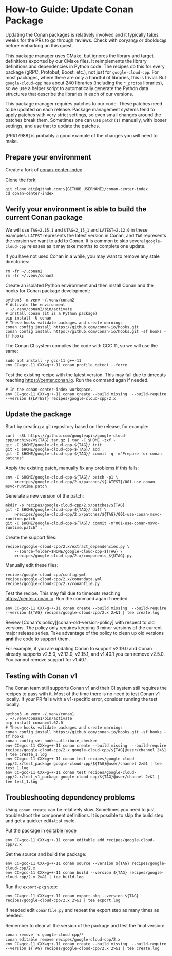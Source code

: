 # How-to Guide: Update Conan Package

Updating the Conan packages is relatively involved and it typically takes weeks
for the PRs to go through reviews. Check with coryan@ or dbolduc@ before
embarking on this quest.

This package manager uses CMake, but ignores the library and target definitions
exported by our CMake files. It reimplements the library definitions and
dependencies in Python code. The recipes do this for every package (gRPC,
Protobuf, Boost, etc.), not just for `google-cloud-cpp`. For most packages,
where there are only a handful of libraries, this is trivial. But
`google-cloud-cpp` has about 240 libraries (including the `*_protos` libraries),
so we use a helper script to automatically generate the Python data structures
that describe the libraries in each of our versions.

This package manager requires patches to our code. These patches need to be
updated on each release. Package management systems tend to apply patches with
very strict settings, so even small changes around the patches break them.
Sometimes one can use `patch(1)` manually, with looser settings, and use that to
update the patches.

[PR#17988] is probably a good example of the changes you will need to make.

## Prepare your environment

Create a fork of
[conan-center-index](https://github.com/conan-io/conan-center-index.git)

Clone the fork:

```shell
git clone git@github.com:${GITHUB_USERNAME}/conan-center-index
cd conan-center-index
```

## Verify your environment is able to build the current Conan package

We will use `TAG=2.15.1` and `UTAG=2_15_1` and `LATEST=2.12.0` in these
examples. `LATEST` represents the latest version in Conan, and `TAG` represents
the version we want to add to Conan. It is common to skip several
`google-cloud-cpp` releases as it may take months to complete one update.

If you have not used Conan in a while, you may want to remove any stale
directories:

```shell
rm -fr ~/.conan2
rm -fr ~/.venv/conan2
```

Create an isolated Python environment and then install Conan and the hooks for
Conan package development:

```shell
python3 -m venv ~/.venv/conan2
# Activate the environment
. ~/.venv/conan2/bin/activate
# Install conan (it is a Python package)
pip install -U conan
# These hooks validate packages and create warnings
conan config install https://github.com/conan-io/hooks.git
conan config install https://github.com/conan-io/hooks.git -sf hooks -tf hooks
```

The Conan CI system compiles the code with GCC 11, so we will use the same:

```shell
sudo apt install -y gcc-11 g++-11
env CC=gcc-11 CXX=g++-11 conan profile detect --force
```

Test the existing recipe with the latest version. This may fail due to timeouts
reaching https://center.conan.io. Run the command agan if needed.

```shell
# In the conan-center-index workspace.
env CC=gcc-11 CXX=g++-11 conan create --build missing  --build-require  --version ${LATEST} recipes/google-cloud-cpp/2.x
```

## Update the package

Start by creating a git repository based on the release, for example:

```shell
curl -sSL https://github.com/googleapis/google-cloud-cpp/archive/v${TAG}.tar.gz | tar -C $HOME -zxf -
git -C $HOME/google-cloud-cpp-${TAG}/ init
git -C $HOME/google-cloud-cpp-${TAG}/ add .
git -C $HOME/google-cloud-cpp-${TAG}/ commit -q -m"Prepare for conan patches"
```

Apply the existing patch, manually fix any problems if this fails:

```shell
env -C $HOME/google-cloud-cpp-${TAG}/ patch -p1 \
    <recipes/google-cloud-cpp/2.x/patches/${LATEST}/001-use-conan-msvc-runtime.patch
```

Generate a new version of the patch:

```shell
mkdir -p recipes/google-cloud-cpp/2.x/patches/${TAG}
git -C $HOME/google-cloud-cpp-${TAG}/ diff \
    >recipes/google-cloud-cpp/2.x/patches/${TAG}/001-use-conan-msvc-runtime.patch
git -C $HOME/google-cloud-cpp-${TAG}/ commit -m"001-use-conan-msvc-runtime.patch" .
```

Create the support files:

```shell
recipes/google-cloud-cpp/2.x/extract_dependencies.py \
    --source-folder=$HOME/google-cloud-cpp-${TAG} \
    >recipes/google-cloud-cpp/2.x/components_${UTAG}.py
```

Manually edit these files:

```shell
recipes/google-cloud-cpp/config.yml
recipes/google-cloud-cpp/2.x/conandata.yml
recipes/google-cloud-cpp/2.x/conanfile.py
```

Test the recipe. This may fail due to timeouts reaching https://center.conan.io.
Run the command agan if needed.

```shell
env CC=gcc-11 CXX=g++-11 conan create --build missing  --build-require  --version ${TAG} recipes/google-cloud-cpp/2.x 2>&1 | tee create.log
```

Review [Conan's policy][conan-old-version-policy] with respect to old versions.
The policy only requires keeping 3 minor versions of the current major release
series. Take advantage of the policy to clean up old versions **and** the code
to support them.

For example, if you are updating Conan to support v2.19.0 and Conan already
supports v2.5.0, v2.12.0, v2.15.1, and v1.40.1 you can remove v2.5.0. You cannot
remove support for v1.40.1.

## Testing with Conan v1

The Conan team still supports Conan v1 and their CI system still requires the
recipes to pass with it. Most of the time there is no need to test Conan v1
locally. If your PR fails with a v1-specific error, consider running the test
locally:

```shell
python3 -m venv ~/.venv/conan1
. ~/.venv/conan1/bin/activate
pip install conan==1.62.0
# These hooks validate packages and create warnings
conan config install https://github.com/conan-io/hooks.git -sf hooks -tf hooks
conan config set hooks.attribute_checker
env CC=gcc-11 CXX=g++-11 conan create --build missing  --build-require  recipes/google-cloud-cpp/2.x google-cloud-cpp/${TAG}@user/channel 2>&1 | tee create_1.log
env CC=gcc-11 CXX=g++-11 conan test recipes/google-cloud-cpp/2.x/test_package google-cloud-cpp/${TAG}@user/channel 2>&1 | tee test_1.log
env CC=gcc-11 CXX=g++-11 conan test recipes/google-cloud-cpp/2.x/test_v1_package google-cloud-cpp/${TAG}@user/channel 2>&1 | tee test_1.log
```

## Troubleshooting dependency problems

Using `conan create` can be relatively slow. Sometimes you need to just
troubleshoot the component definitions. It is possible to skip the build step
and get a quicker edit+test cycle.

Put the package in
[editable mode](https://docs.conan.io/2/tutorial/developing_packages/editable_packages.html)

```shell
env CC=gcc-11 CXX=g++-11 conan editable add recipes/google-cloud-cpp/2.x
```

Get the source and build the package:

```shell
env CC=gcc-11 CXX=g++-11 conan source --version ${TAG} recipes/google-cloud-cpp/2.x
env CC=gcc-11 CXX=g++-11 conan build --version ${TAG} recipes/google-cloud-cpp/2.x 2>&1 | tee build.log
```

Run the `export-pkg` step:

```shell
env CC=gcc-11 CXX=g++-11 conan export-pkg --version ${TAG} recipes/google-cloud-cpp/2.x 2>&1 | tee export.log
```

If needed edit `conanfile.py` and repeat the export step as many times as
needed.

Remember to clear all the version of the package and test the final version:

```shell
conan remove -c google-cloud-cpp/*
conan editable remove recipes/google-cloud-cpp/2.x
env CC=gcc-11 CXX=g++-11 conan create --build missing  --build-require  --version ${TAG} recipes/google-cloud-cpp/2.x 2>&1 | tee create.log
```
